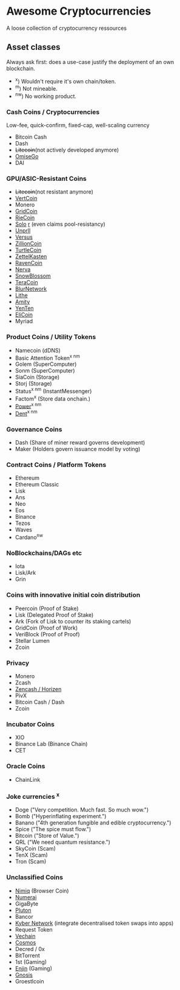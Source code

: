 # Awesome Cryptocurrencies
A loose collection of cryptocurrency ressources

## Asset classes
Always ask first: does a use-case justify the deployment of an own blockchain.

- <sup>x</sup>) Wouldn't require it's own chain/token.
- <sup>m</sup>) Not mineable.
- <sup>nw</sup>) No working product.

### Cash Coins / Cryptocurrencies
Low-fee, quick-confirm, fixed-cap, well-scaling currency

- Bitcoin Cash
- Dash
- ~~Litecoin~~(not actively developed anymore)
- [OmiseGo](https://omisego.co/)
- DAI

### GPU/ASIC-Resistant Coins

- ~~Litecoin~~(not resistant anymore)
- [VertCoin](http://vertcoin.org/)
- Monero
- [GridCoin](https://bitcointalk.org/index.php?topic=324118.0)
- [RieCoin](https://bitcointalk.org/index.php?topic=446703.6080)
- [Solo](https://bitcointalk.org/index.php?topic=5120652) [r](https://www.reddit.com/r/soloproject/) (even claims pool-resistancy)
- [Unprll](https://bitcointalk.org/index.php?topic=5077140.0)
- [Versus](https://bitcointalk.org/index.php?topic=4070404.0)     
- [ZillionCoin](https://bitcointalk.org/index.php?topic=1818945.0)
- [TurtleCoin](https://bitcointalk.org/index.php?topic=2872287.0)
- [ZettelKasten](https://bitcointalk.org/index.php?topic=3207356.0)
- [RavenCoin](https://bitcointalk.org/index.php?topic=3238497)
- [Nerva](https://bitcointalk.org/index.php?topic=3464367.0)
- [SnowBlossom](https://bitcointalk.org/index.php?topic=4422979)
- [TeraCoin](https://bitcointalk.org/index.php?topic=4573801.0)
- [BlurNetwork](https://bitcointalk.org/index.php?topic=4577361)
- [Lithe](https://bitcointalk.org/index.php?topic=5097562.0)
- [Amity](https://bitcointalk.org/index.php?topic=5149680.0)
- [YenTen](http://yentencoin.info/)
- [EliCoin](https://www.elicoin.net/)
- Myriad

### Product Coins / Utility Tokens

- Namecoin (dDNS)
- Basic Attention Token<sup>x</sup><sup> </sup><sup>nm</sup>
- Golem (SuperComputer)
- Sonm (SuperComputer)
- SiaCoin (Storage)
- Storj (Storage)
- Status<sup>x</sup><sup> </sup><sup>nm</sup> (InstantMessenger)
- Factom<sup>x</sup> (Store data onchain.)
- [Power](https://powerledger.io/)<sup>x</sup><sup> </sup><sup>nm</sup>
- [Dent](https://www.dentwireless.com/)<sup>x</sup><sup> </sup><sup>nm</sup>

### Governance Coins

- Dash (Share of miner reward governs development)
- Maker (Holders govern issuance model by voting)

### Contract Coins / Platform Tokens

- Ethereum
- Ethereum Classic
- Lisk
- Ans
- Neo
- Eos
- Binance
- Tezos
- Waves
- Cardano<sup>nw</sup>

### NoBlockchains/DAGs etc

- Iota
- Lisk/Ark
- Grin

### Coins with innovative initial coin distribution

- Peercoin (Proof of Stake)
- Lisk (Delegated Proof of Stake)
- Ark (Fork of Lisk to counter its staking cartels)
- GridCoin (Proof of Work)
- VeriBlock (Proof of Proof)
- Stellar Lumen
- Zcoin

### Privacy

- Monero
- Zcash
- [Zencash / Horizen](https://horizen.global/)
- PivX
- Bitcoin Cash / Dash
- Zcoin

### Incubator Coins

- XIO
- Binance Lab (Binance Chain)
- CET

### Oracle Coins

- ChainLink

### Joke currencies <sup>x</sup>

- Doge ("Very competition. Much fast. So much wow.")
- Bomb ("Hyperinflating experiment.")
- Banano ("4th generation fungible and edible cryptocurrency.")
- Spice ("The spice must flow.")
- Bitcoin ("Store of Value.")
- QRL ("We need quantum resistance.")
- SkyCoin (Scam)
- TenX (Scam)
- Tron (Scam)


### Unclassified Coins

- [Nimiq](https://nimiq.com/whitepaper) (Browser Coin)
- [Numerai](https://numer.ai/)
- GigaByte
- [Pluton](https://plutus.it/)
- Bancor
- [Kyber Network](https://kyber.network/) (integrate decentralised token swaps into apps)
- Request Token
- [Vechain](https://www.vechain.org/)
- [Cosmos](https://cosmos.network/)
- Decred / 0x
- BitTorrent
- 1st (Gaming)
- [Enjin](https://enjincoin.io/) (Gaming)
- [Gnosis](https://gnosis.io/)
- Groestlcoin
